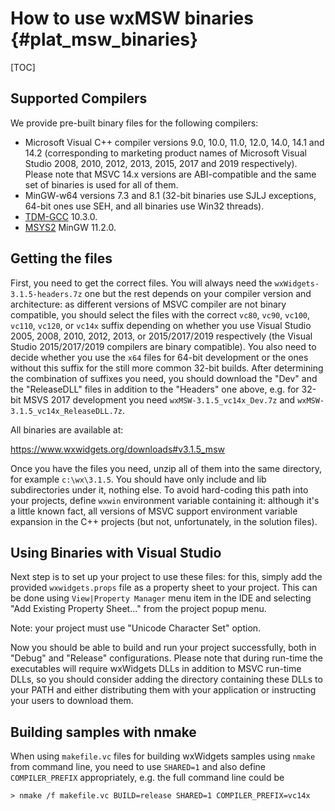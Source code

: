 How to use wxMSW binaries              {#plat_msw_binaries}
=========================

[TOC]

Supported Compilers
-------------------
We provide pre-built binary files for the following compilers:

* Microsoft Visual C++ compiler versions 9.0, 10.0, 11.0, 12.0, 14.0, 14.1 and 14.2
  (corresponding to marketing product names of Microsoft Visual Studio 2008, 2010, 2012, 2013, 2015, 2017 and 2019 respectively). Please note that MSVC 14.x versions are ABI-compatible and the same set of binaries is used for all of them.
* MinGW-w64 versions 7.3 and 8.1 (32-bit binaries use SJLJ exceptions, 64-bit ones use SEH, and all binaries use Win32 threads).
* [TDM-GCC](https://jmeubank.github.io/tdm-gcc/) 10.3.0.
* [MSYS2](https://www.msys2.org/) MinGW 11.2.0.

Getting the files
-----------------

First, you need to get the correct files. You will always need the
`wxWidgets-3.1.5-headers.7z` one but the rest depends on your compiler version
and architecture: as different versions of MSVC compiler are not binary
compatible, you should select the files with the correct
`vc80`, `vc90`, `vc100`, `vc110`, `vc120`, or `vc14x`
suffix depending on whether you use
Visual Studio 2005, 2008, 2010, 2012, 2013, or 2015/2017/2019 respectively (the Visual Studio 2015/2017/2019 compilers are binary compatible).
You also need to decide whether you use the `x64` files for 64-bit development
or the ones without this suffix for the still more common 32-bit builds. After
determining the combination of suffixes you need, you should download the
"Dev" and the "ReleaseDLL" files in addition to the "Headers" one above,
e.g. for 32-bit MSVS 2017 development you need
`wxMSW-3.1.5_vc14x_Dev.7z` and `wxMSW-3.1.5_vc14x_ReleaseDLL.7z`.

All binaries are available at:

https://www.wxwidgets.org/downloads#v3.1.5_msw

Once you have the files you need, unzip all of them into the same directory, for
example `c:\wx\3.1.5`. You should have only include and lib subdirectories under
it, nothing else. To avoid hard-coding this path into your projects, define
`wxwin` environment variable containing it: although it's a little known fact,
all versions of MSVC support environment variable expansion in the C++ projects
(but not, unfortunately, in the solution files).

Using Binaries with Visual Studio
---------------------------------

Next step is to set up your project to use these files: for this, simply add
the provided `wxwidgets.props` file as a property sheet to your project.
This can be done using `View|Property Manager` menu item in the IDE and
selecting "Add Existing Property Sheet..." from the project popup menu.

Note: your project must use "Unicode Character Set" option.

Now you should be able to build and run your project successfully, both in
"Debug" and "Release" configurations. Please note that during run-time the
executables will require wxWidgets DLLs in addition to MSVC run-time DLLs, so
you should consider adding the directory containing these DLLs to your PATH and
either distributing them with your application or instructing your users to
download them.

Building samples with nmake
---------------------------

When using `makefile.vc` files for building wxWidgets samples using `nmake`
from command line, you need to use `SHARED=1` and also define `COMPILER_PREFIX`
appropriately, e.g. the full command line could be

    > nmake /f makefile.vc BUILD=release SHARED=1 COMPILER_PREFIX=vc14x
